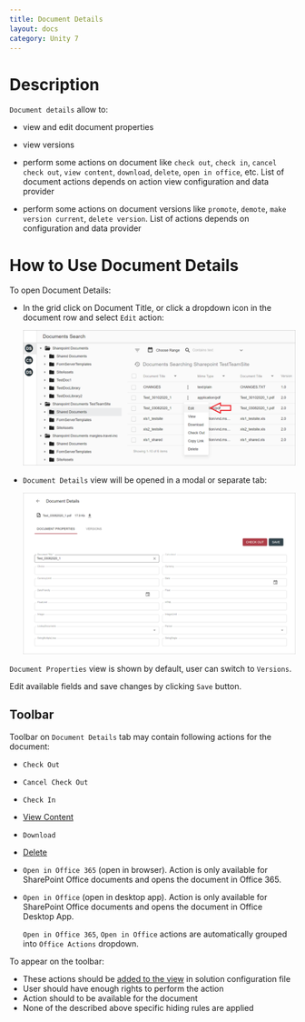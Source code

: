 ```yaml
---
title: Document Details
layout: docs
category: Unity 7
---
```

# Description

`Document details` allow to: 

- view and edit document properties

- view versions

- perform some actions on document like `check out`, `check in`, `cancel check out`, `view content`, `download`, `delete`, 
`open in office`, etc. List of document actions depends on action view configuration and data provider

- perform some actions on document versions like `promote`, `demote`, `make version current`, `delete version`. List of 
actions depends on configuration and data provider

# How to Use Document Details

To open Document Details:

- In the grid click on Document Title, or click a dropdown icon in the document row and select `Edit` action:

    ![Context-menu](document-details/images/view-action-context-menu.png)
    
- `Document Details` view will be opened in a modal or separate tab:

    ![View document action](document-details/images/view-document-action.png)

`Document Properties` view is shown by default, user can switch to `Versions`.

Edit available fields and save changes by clicking `Save` button.

## Toolbar

Toolbar on `Document Details` tab may contain following actions for the document:

- `Check Out`
- `Cancel Check Out`
- `Check In`
- [View Content](view-content.md)
- `Download`
- [Delete](delete-document.md)
- `Open in Office 365` (open in browser). Action is only available for SharePoint Office documents and opens the 
document in Office 365.
- `Open in Office` (open in desktop app). Action is only available for SharePoint Office documents and opens the 
document in Office Desktop App.

    `Open in Office 365`, `Open in Office` actions are automatically grouped into `Office Actions` dropdown.

To appear on the toolbar:
 
- These actions should be [added to the view](../../configuration/tags-list/views-tag/tab-action-set.md) in solution configuration file 
- User should have enough rights to perform the action
- Action should to be available for the document
- None of the described above specific hiding rules are applied 
